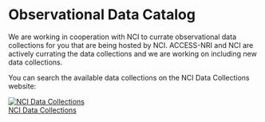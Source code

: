 # Observational Data Catalog

We are working in cooperation with NCI to currate observational data collections for you that are being hosted by NCI. ACCESS-NRI and NCI are actively currating the data collections and we are working on including new data collections.

You can search the available data collections on the NCI Data Collections website:

<div class="card-container">
    <a href="https://geonetwork.nci.org.au/geonetwork/srv/eng/catalog.search#/search" target="_blank" class="aspect1to2-card default-text-color">
        <div class="vertical-card-image">
            <img src="../../assets/model_evaluation/logo_nci_data_catalogs.png" alt="NCI Data Collections"></img>
        </div>
        <div class="vertical-card-text bold">NCI Data Collections</div>
    </a>
    <!-- <a href="https://esgf.nci.org.au/projects/esgf-nci/" target="_blank" class="vertical-card aspect-ratio1to1 default-text-color">
        <div class="vertical-card-image">
            <img src="../../assets/model_evaluation/logo_nci_data_esgf.png" alt="ESGF Data Collection at NCI"></img>
        </div>
        <div class="vertical-card-text bold">ESGF Data at NCI</div>
    </a> -->
</div>

<!-- In particular, we want to highlight the Coupled Model Intercomparison Project Phases 6 and 5 that are hosted by NCI as a sponsor of the [Earth System Grid Federation (ESGF)](https://esgf.nci.org.au/projects/esgf-nci/). The ESGF are federated data centres across the globe that enable access to the largest archive of climate data world-wide. This portal allows you to find, select and download data files from the federation. -->